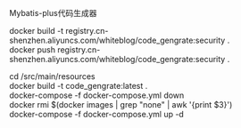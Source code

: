 Mybatis-plus代码生成器

docker build -t  registry.cn-shenzhen.aliyuncs.com/whiteblog/code_gengrate:security .  
docker push  registry.cn-shenzhen.aliyuncs.com/whiteblog/code_gengrate:security .

cd /src/main/resources  
docker build -t code_gengrate:latest .  
docker-compose -f docker-compose.yml down  
docker rmi $(docker images | grep "none" | awk '{print $3}')  
docker-compose -f docker-compose.yml up -d  
